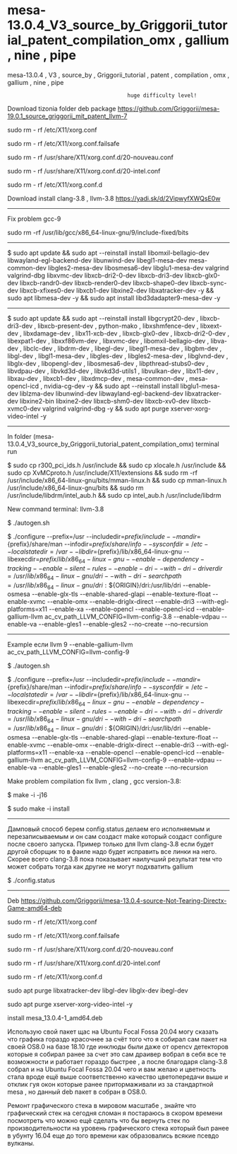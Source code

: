 # mesa-13.0.4_V3_source_by_Griggorii_tutorial_patent_compilation_omx , gallium , nine , pipe
mesa-13.0.4 , V3 , source_by , Griggorii_tutorial , patent , compilation , omx , gallium , nine , pipe
                                      
                                          huge difficulty level!

Download tizonia folder deb package https://github.com/Griggorii/mesa-19.0.1_source_griggorii_mit_patent_llvm-7

sudo rm - rf /etc/X11/xorg.conf

sudo rm - rf /etc/X11/xorg.conf.failsafe

sudo rm - rf /usr/share/X11/xorg.conf.d/20-nouveau.conf

sudo rm - rf /usr/share/X11/xorg.conf.d/20-intel.conf

sudo rm - rf /etc/X11/xorg.conf.d

Download install clang-3.8 , llvm-3.8 https://yadi.sk/d/2VipwyfXWQsE0w

______________________________________________________________

Fix problem gcc-9

sudo rm -rf /usr/lib/gcc/x86_64-linux-gnu/9/include-fixed/bits

-------------------------------------------------

$ sudo apt update && sudo apt --reinstall install libomxil-bellagio-dev libwayland-egl-backend-dev libunwind-dev libegl1-mesa-dev mesa-common-dev libgles2-mesa-dev libosmesa6-dev libglu1-mesa-dev valgrind valgrind-dbg libxvmc-dev libxcb-dri2-0-dev libxcb-dri3-dev libxcb-glx0-dev libxcb-randr0-dev libxcb-render0-dev libxcb-shape0-dev libxcb-sync-dev libxcb-xfixes0-dev libxcb1-dev libxine2-dev libxatracker-dev -y && sudo apt libmesa-dev -y && sudo apt install libd3dadapter9-mesa-dev -y

-------------------------------------------------------------------------
$ sudo apt update && sudo apt --reinstall install libgcrypt20-dev , libxcb-dri3-dev , libxcb-present-dev , python-mako , libxshmfence-dev , libxext-dev , libxdamage-dev , libx11-xcb-dev , libxcb-glx0-dev , libxcb-dri2-0-dev , libexpat1-dev , libxxf86vm-dev , libxvmc-dev , libomxil-bellagio-dev , libva-dev , libclc-dev , libdrm-dev , libegl-dev , libegl1-mesa-dev , libgbm-dev , libgl-dev , libgl1-mesa-dev , libgles-dev , libgles2-mesa-dev , libglvnd-dev , libglx-dev , libopengl-dev , libosmesa6-dev , libpthread-stubs0-dev , libvdpau-dev , libvkd3d-dev , libvkd3d-utils1 , libvulkan-dev , libx11-dev , libxau-dev , libxcb1-dev , libxdmcp-dev , mesa-common-dev , mesa-opencl-icd , nvidia-cg-dev -y && sudo apt --reinstall install libglu1-mesa-dev liblzma-dev libunwind-dev libwayland-egl-backend-dev libxatracker-dev libxine2-bin libxine2-dev libxcb-shm0-dev libxcb-xv0-dev libxcb-xvmc0-dev valgrind valgrind-dbg -y && sudo apt purge xserver-xorg-video-intel -y

----------------------------------------------------------------------------------------------------------------
In folder (mesa-13.0.4_V3_source_by_Griggorii_tutorial_patent_compilation_omx) terminal run

$ sudo cp r300_pci_ids.h  /usr/include && sudo cp xlocale.h /usr/include && sudo cp XvMCproto.h /usr/include/X11/extensions && sudo rm -rf /usr/include/x86_64-linux-gnu/bits/mman-linux.h && sudo cp mman-linux.h /usr/include/x86_64-linux-gnu/bits && sudo rm /usr/include/libdrm/intel_aub.h &&  sudo cp intel_aub.h /usr/include/libdrm

New command terminal: llvm-3.8

$ ./autogen.sh

$ ./configure --prefix=/usr --includedir=${prefix}/include --mandir=${prefix}/share/man --infodir=${prefix}/share/info --sysconfdir=/etc --localstatedir=/var --libdir=${prefix}/lib/x86_64-linux-gnu --libexecdir=${prefix}/lib/x86_64-linux-gnu --enable-dependency-tracking --enable-silent-rules --enable-dri --with-dri-driverdir=/usr/lib/x86_64-linux-gnu/dri --with-dri-searchpath=/usr/lib/x86_64-linux-gnu/dri:\$${ORIGIN}/dri:/usr/lib/dri --enable-osmesa --enable-glx-tls --enable-shared-glapi --enable-texture-float --enable-xvmc --enable-omx --enable-driglx-direct --enable-dri3 --with-egl-platforms=x11 --enable-xa --enable-opencl --enable-opencl-icd --enable-gallium-llvm ac_cv_path_LLVM_CONFIG=llvm-config-3.8 --enable-vdpau --enable-va --enable-gles1 --enable-gles2 --no-create --no-recursion

---------------------------------------------------------------------------------------------------------------

Example если llvm 9 --enable-gallium-llvm ac_cv_path_LLVM_CONFIG=llvm-config-9

$ ./autogen.sh

$ ./configure --prefix=/usr --includedir=${prefix}/include --mandir=${prefix}/share/man --infodir=${prefix}/share/info --sysconfdir=/etc --localstatedir=/var --libdir=${prefix}/lib/x86_64-linux-gnu --libexecdir=${prefix}/lib/x86_64-linux-gnu --enable-dependency-tracking --enable-silent-rules --enable-dri --with-dri-driverdir=/usr/lib/x86_64-linux-gnu/dri --with-dri-searchpath=/usr/lib/x86_64-linux-gnu/dri:\$${ORIGIN}/dri:/usr/lib/dri --enable-osmesa --enable-glx-tls --enable-shared-glapi --enable-texture-float --enable-xvmc --enable-omx --enable-driglx-direct --enable-dri3 --with-egl-platforms=x11 --enable-xa --enable-opencl --enable-opencl-icd --enable-gallium-llvm ac_cv_path_LLVM_CONFIG=llvm-config-9 --enable-vdpau --enable-va --enable-gles1 --enable-gles2 --no-create --no-recursion

Make problem compilation fix llvm , clang , gcc version-3.8:

$ make -i -j16

$ sudo make -i install

---------------------------------------------------------------------------------------

Дамповый способ берем config.status делаем его исполняемым и перезаписываемым и он сам создаст make который создаст configure после своего запуска. Пример только для llvm clang-3.8 если будет другой сборщик то в фаиле надо будет исправить все линки на него. Скорее всего clang-3.8 пока показывает наилучший результат тем что может собрать тогда как другие не могут подхватить gallium

$ ./config.status

-----------------------------------------------------------------------------------------------------

Deb https://github.com/Griggorii/mesa-13.0.4-source-Not-Tearing-Directx-Game-amd64-deb 

sudo rm - rf /etc/X11/xorg.conf

sudo rm - rf /etc/X11/xorg.conf.failsafe

sudo rm - rf /usr/share/X11/xorg.conf.d/20-nouveau.conf

sudo rm - rf /usr/share/X11/xorg.conf.d/20-intel.conf

sudo rm - rf /etc/X11/xorg.conf.d

sudo apt purge libxatracker-dev libgl-dev libglx-dev ibegl-dev 

sudo apt purge xserver-xorg-video-intel -y

install mesa_13.0.4-1_amd64.deb

Использую свой пакет щас на Ubuntu Focal Fossa 20.04 могу сказать что графика гораздо красочнее за счёт того что я собирал сам пакет на своей OS8.0 на базе 18.10 где инклюды были даже от opencv детекторов которые я собирал ранее за счет это сам драивер вобрал в себя все те возможности и работает гораздо быстрее , а после благодаря clang-3.8 собрал и на Ubuntu Focal Fossa 20.04 чего и вам желаю и цветность стала вроде ещё выше соответственно качество цветопередачи выше и отклик гуя окон которые ранее притормаживали из за стандартной mesa , но данный deb пакет в собран в OS8.0.

Ремонт графического стека в мировом масштабе , знайте что графический стек на сегодня сломан я постараюсь в скором времени посмотреть что можно ещё сделать что бы вернуть стек по производительности на уровень графического стека который был ранее в убунту 16.04 еще до того времени как образовались всякие псевдо вулканы.
